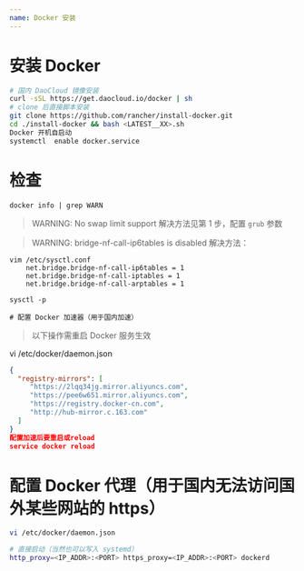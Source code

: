 ```yaml
---
name: Docker 安装
---
```


# 安装 Docker

```bash
# 国内 DaoCloud 镜像安装
curl -sSL https://get.daocloud.io/docker | sh
# clone 后直接脚本安装
git clone https://github.com/rancher/install-docker.git
cd ./install-docker && bash <LATEST__XX>.sh
Docker 开机自启动
systemctl  enable docker.service
```

# 检查

    docker info | grep WARN
    
> WARNING: No swap limit support
> 解决方法见第 1 步，配置 `grub` 参数

> WARNING: bridge-nf-call-ip6tables is disabled
> 解决方法：

    vim /etc/sysctl.conf
        net.bridge.bridge-nf-call-ip6tables = 1
        net.bridge.bridge-nf-call-iptables = 1
        net.bridge.bridge-nf-call-arptables = 1

    sysctl -p
    
    # 配置 Docker 加速器（用于国内加速）
> 以下操作需重启 Docker 服务生效

vi /etc/docker/daemon.json

```json
{
  "registry-mirrors": [
     "https://2lqq34jg.mirror.aliyuncs.com",
     "https://pee6w651.mirror.aliyuncs.com",
     "https://registry.docker-cn.com",
     "http://hub-mirror.c.163.com"
  ]
}
配置加速后要重启或reload
service docker reload
```

# 配置 Docker 代理（用于国内无法访问国外某些网站的 https）

```bash
vi /etc/docker/daemon.json

# 直接启动（当然也可以写入 systemd）
http_proxy=<IP_ADDR>:<PORT> https_proxy=<IP_ADDR>:<PORT> dockerd
```

